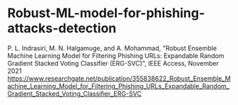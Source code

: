 # Robust-ML-model-for-phishing-attacks-detection

P. L. Indrasiri, M. N. Halgamuge, and A. Mohammad, "Robust Ensemble Machine Learning Model for Filtering Phishing URLs: Expandable Random Gradient Stacked Voting Classifier (ERG-SVC)", IEEE Access, November 2021
https://www.researchgate.net/publication/355838622_Robust_Ensemble_Machine_Learning_Model_for_Filtering_Phishing_URLs_Expandable_Random_Gradient_Stacked_Voting_Classifier_ERG-SVC
